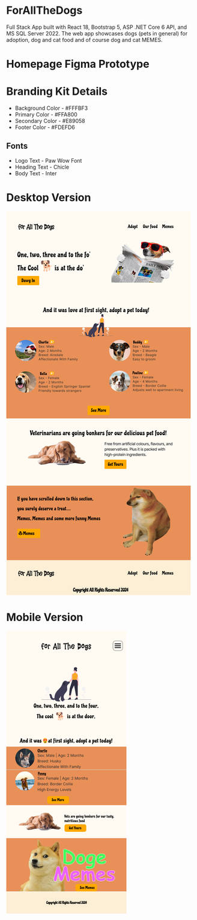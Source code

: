 # ForAllTheDogs
Full Stack App built with React 18, Bootstrap 5, ASP .NET Core 6 API, and MS SQL Server 2022. The web app showcases dogs (pets in general) for adoption, dog and cat food and of course dog and cat MEMES.

# Homepage Figma Prototype
# Branding Kit Details
* Background Color - #FFFBF3
* Primary Color - #FFA800
* Secondary Color - #E89058
* Footer Color - #FDEFD6

Fonts
-----------
* Logo Text - Paw Wow Font
* Heading Text - Chicle
* Body Text - Inter

# Desktop Version
![Figma Prototype](forallthedogs.client/src/assets/Home-Desktop.png)

# Mobile Version
![Figma Prototype](forallthedogs.client/src/assets/Home-Mobile.png)
